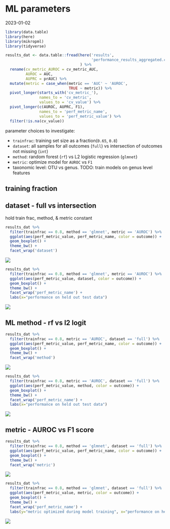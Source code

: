ML parameters
================
2023-01-02

``` r
library(data.table)
library(here)
library(mikropml)
library(tidyverse)
```

``` r
results_dat <- data.table::fread(here('results', 
                                      'performance_results_aggregated.csv')
                                 ) %>% 
  rename(cv_metric_AUROC = cv_metric_AUC,
         AUROC = AUC,
         AUPRC = prAUC) %>% 
  mutate(metric = case_when(metric == 'AUC' ~ 'AUROC',
                            TRUE ~ metric)) %>% 
  pivot_longer(starts_with('cv_metric_'), 
               names_to = 'cv_metric', 
               values_to = 'cv_value') %>% 
  pivot_longer(c(AUROC, AUPRC, F1), 
               names_to = 'perf_metric_name',
               values_to = 'perf_metric_value') %>% 
  filter(!is.na(cv_value))
```

parameter choices to investigate:

- `trainfrac`: training set size as a fraction(`0.65`, `0.8`)
- `dataset`: all samples for all outcomes (`full`) vs intersection of
  outcomes not missing (`int`)
- `method`: random forest (`rf`) vs L2 logistic regression (`glmnet`)
- `metric`: optimize model for `AUROC` vs `F1`
- taxonomic level: OTU vs genus. TODO: train models on genus level
  features

## training fraction

## dataset - full vs intersection

hold train frac, method, & metric constant

``` r
results_dat %>% 
  filter(trainfrac == 0.8, method == 'glmnet', metric == 'AUROC') %>% 
  ggplot(aes(perf_metric_value, perf_metric_name, color = outcome)) +
  geom_boxplot() +
  theme_bw() +
  facet_wrap('dataset')
```

![](figures/plot_dataset-1.png)<!-- -->

``` r
results_dat %>% 
  filter(trainfrac == 0.8, method == 'glmnet', metric == 'AUROC') %>% 
  ggplot(aes(perf_metric_value, dataset, color = outcome)) +
  geom_boxplot() +
  theme_bw() +
  facet_wrap('perf_metric_name') +
  labs(x="performance on held out test data")
```

![](figures/plot_dataset-2.png)<!-- -->

## ML method - rf vs l2 logit

``` r
results_dat %>% 
  filter(trainfrac == 0.8, metric == 'AUROC', dataset == 'full') %>% 
  ggplot(aes(perf_metric_value, perf_metric_name, color = outcome)) +
  geom_boxplot() +
  theme_bw() +
  facet_wrap('method')
```

![](figures/plot_method-1.png)<!-- -->

``` r
results_dat %>% 
  filter(trainfrac == 0.8, metric == 'AUROC', dataset == 'full') %>% 
  ggplot(aes(perf_metric_value, method, color = outcome)) +
  geom_boxplot() +
  theme_bw() +
  facet_wrap('perf_metric_name') +
  labs(x="performance on held out test data")
```

![](figures/plot_method-2.png)<!-- -->

## metric - AUROC vs F1 score

``` r
results_dat %>% 
  filter(trainfrac == 0.8, method == 'glmnet', dataset == 'full') %>% 
  ggplot(aes(perf_metric_value, perf_metric_name, color = outcome)) +
  geom_boxplot() +
  theme_bw() +
  facet_wrap('metric')
```

![](figures/plot_metric-1.png)<!-- -->

``` r
results_dat %>% 
  filter(trainfrac == 0.8, method == 'glmnet', dataset == 'full') %>% 
  ggplot(aes(perf_metric_value, metric, color = outcome)) +
  geom_boxplot() +
  theme_bw() +
  facet_wrap('perf_metric_name') +
  labs(y="metric optimized during model training", x="performance on held out test data")
```

![](figures/plot_metric-2.png)<!-- -->
